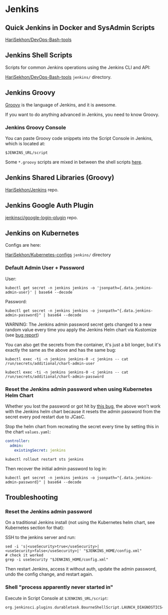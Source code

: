 # Jenkins

## Quick Jenkins in Docker and SysAdmin Scripts

[HariSekhon/DevOps-Bash-tools](https://github.com/HariSekhon/DevOps-Bash-tools#cicd---continuous-integration--continuous-deployment)

## Jenkins Shell Scripts

Scripts for common Jenkins operations using the Jenkins CLI and API:

[HariSekhon/DevOps-Bash-tools](https://github.com/HariSekhon/DevOps-Bash-tools/tree/master/jenkins)
`jenkins/` directory.

## Jenkins Groovy

[Groovy](groovy.md) is the language of Jenkins, and it is awesome.

If you want to do anything advanced in Jenkins, you need to know Groovy.

### Jenkins Groovy Console

You can paste Groovy code snippets into the Script Console in Jenkins, which is located at:

`$JENKINS_URL/script`

Some `*.groovy` scripts are mixed in between the shell scripts
[here](https://github.com/HariSekhon/DevOps-Bash-tools/tree/master/jenkins).

## Jenkins Shared Libraries (Groovy)

[HariSekhon/Jenkins](https://github.com/HariSekhon/Jenkins) repo.

## Jenkins Google Auth Plugin

[jenkinsci/google-login-plugin](https://github.com/jenkinsci/google-login-plugin) repo.

## Jenkins on Kubernetes

Configs are here:

[HariSekhon/Kubernetes-configs](https://github.com/HariSekhon/Kubernetes-configs#readme)
`jenkins/` directory

### Default Admin User + Password

User:
```shell
kubectl get secret -n jenkins jenkins -o 'jsonpath={.data.jenkins-admin-user}' | base64 --decode
```

Password:
```shell
kubectl get secret -n jenkins jenkins -o jsonpath="{.data.jenkins-admin-password}" | base64 --decode
```

WARNING: The Jenkins admin password secret gets changed to a new random value every time you apply the Jenkins Helm
chart via Kustomize (see [bug report](https://github.com/jenkinsci/helm-charts/issues/1026))

You can also get the secrets from the container, it's just a bit longer, but it's exactly the same as the above and
has the same bug:
```shell
kubectl exec -ti -n jenkins jenkins-0 -c jenkins -- cat /run/secrets/additional/chart-admin-user
```
```shell
kubectl exec -ti -n jenkins jenkins-0 -c jenkins -- cat /run/secrets/additional/chart-admin-password
```

### Reset the Jenkins admin password when using Kubernetes Helm Chart

Whether you lost the password or got hit by [this bug](https://github.com/jenkinsci/helm-charts/issues/1026), the
above won't work with the Jenkins helm chart because it resets the admin password from the secret every pod restart
due to JCasC.

Stop the helm chart from recreating the secret every time by setting this in the chart `values.yaml`:
```yaml
controller:
  admin:
    existingSecret: jenkins
```

```shell
kubectl rollout restart sts jenkins
```

Then recover the initial admin password to log in:
```shell
kubectl get secret -n jenkins jenkins -o jsonpath="{.data.jenkins-admin-password}" | base64 --decode
```

## Troubleshooting

### Reset the Jenkins admin password

On a traditional Jenkins install (not using the Kubernetes helm chart, see Kubernetes section for that):

SSH to the jenkins server and run:

```shell
sed -i 's|<useSecurity>true</useSecurity>|<useSecurity>false</useSecurity>|' "$JENKINS_HOME/config.xml"
# check it worked
grep -i useSecurity "$JENKINS_HOME/config.xml"
```
Then restart Jenkins, access it without auth, update the admin password, undo the config change, and restart again.

### Shell "process apparently never started in"

Execute in Script Console at `$JENKINS_URL/script`:
```groovy
org.jenkinsci.plugins.durabletask.BourneShellScript.LAUNCH_DIAGNOSTICS=true
```
